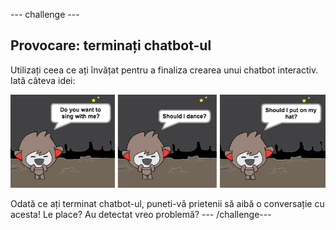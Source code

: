 \--- challenge \---

## Provocare: terminați chatbot-ul

Utilizați ceea ce ați învățat pentru a finaliza crearea unui chatbot interactiv. Iată câteva idei:

![Idei pentru ChatBot](images/chatbot-ideas.png)

Odată ce ați terminat chatbot-ul, puneti-vă prietenii să aibă o conversație cu acesta! Le place? Au detectat vreo problemă? \--- /challenge\---